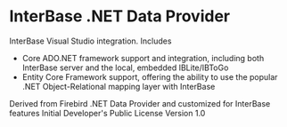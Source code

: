 # InterBase .NET Data Provider

InterBase Visual Studio integration.
Includes 
- Core ADO.NET framework support and integration, including both InterBase server and the local, embedded IBLite/IBToGo
- Entity Core Framework support, offering the ability to use the popular .NET Object-Relational mapping layer with InterBase

Derived from Firebird .NET Data Provider and customized for InterBase features
Initial Developer's Public License Version 1.0
